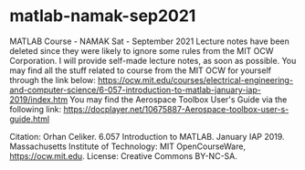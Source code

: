 # matlab-namak-sep2021
MATLAB Course - NAMAK Sat - September 2021
Lecture notes have been deleted since they were likely to ignore some rules from the MIT OCW Corporation. I will provide self-made lecture notes, as soon as possible.
You may find all the stuff related to course from the MIT OCW for yourself through the link below:
https://ocw.mit.edu/courses/electrical-engineering-and-computer-science/6-057-introduction-to-matlab-january-iap-2019/index.htm
You may find the Aerospace Toolbox User's Guide via the following link: https://docplayer.net/10675887-Aerospace-toolbox-user-s-guide.html

Citation: Orhan Celiker. 6.057 Introduction to MATLAB. January IAP 2019. Massachusetts Institute of Technology: MIT OpenCourseWare, https://ocw.mit.edu. License: Creative Commons BY-NC-SA.
